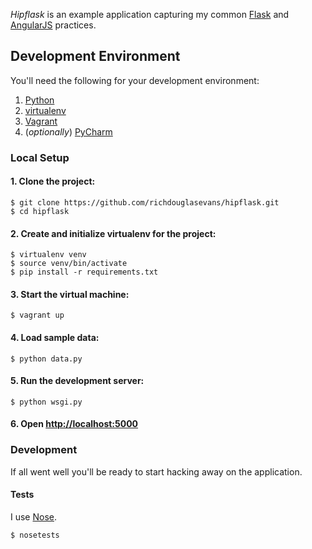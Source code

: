 _Hipflask_ is an example application capturing my common
[Flask](http://flask.pocoo.org/) and [AngularJS](https://angularjs.org/)
practices.

## Development Environment

You'll need the following for your development environment:

1. [Python](http://www.python.org/)
2. [virtualenv](https://python-guide.readthedocs.org/en/latest/dev/virtualenvs/#virtualenv)
3. [Vagrant](http://vagrantup.com)
4. (_optionally_) [PyCharm](https://www.jetbrains.com/pycharm/)

### Local Setup

#### 1. Clone the project:

    $ git clone https://github.com/richdouglasevans/hipflask.git
    $ cd hipflask

#### 2. Create and initialize virtualenv for the project:

    $ virtualenv venv
    $ source venv/bin/activate
    $ pip install -r requirements.txt

#### 3. Start the virtual machine:

    $ vagrant up

#### 4. Load sample data:

    $ python data.py

#### 5. Run the development server:

    $ python wsgi.py

#### 6. Open [http://localhost:5000](http://localhost:5000)

### Development

If all went well you'll be ready to start hacking away on the application.

#### Tests

I use [Nose](https://nose.readthedocs.org/en/latest/).

    $ nosetests

